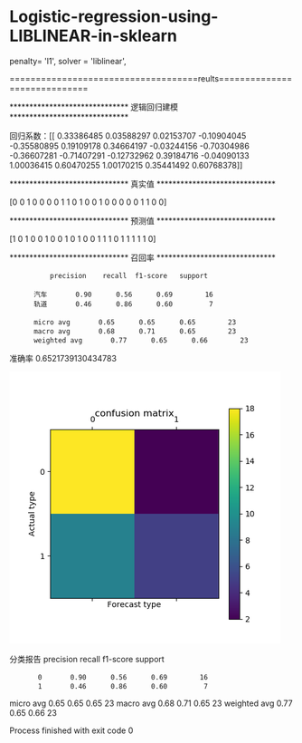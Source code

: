 # Logistic-regression-using-LIBLINEAR-in-sklearn
penalty= 'l1', solver = 'liblinear',

====================================reults=============================

****************************** 逻辑回归建模 ******************************

回归系数：[[ 0.33386485  0.03588297  0.02153707 -0.10904045 -0.35580895  0.19109178
   0.34664197 -0.03244156 -0.70304986 -0.36607281 -0.71407291 -0.12732962
   0.39184716 -0.04090133  1.00036415  0.60470255  1.00170215  0.35441492
   0.60768378]]
   
****************************** 真实值 ******************************

[0 0 1 0 0 0 0 1 1 0 1 0 0 1 0 0 0 0 0 1 1 0 0]

****************************** 预测值 ******************************

[1 0 1 0 0 1 0 0 1 0 1 0 0 1 1 1 0 1 1 1 1 1 0]

****************************** 召回率 ******************************

              precision    recall  f1-score   support

          汽车       0.90      0.56      0.69        16
          轨道       0.46      0.86      0.60         7

          micro avg       0.65      0.65      0.65        23
          macro avg       0.68      0.71      0.65        23
          weighted avg       0.77      0.65      0.66        23

准确率 0.6521739130434783

![混淆矩阵](https://github.com/yukiiwong/Logistic-regression-using-LIBLINEAR-in-sklearn/blob/master/Figure_1.png)

分类报告               precision    recall  f1-score   support

           0       0.90      0.56      0.69        16
           1       0.46      0.86      0.60         7

   micro avg       0.65      0.65      0.65        23
   macro avg       0.68      0.71      0.65        23
weighted avg       0.77      0.65      0.66        23


Process finished with exit code 0
